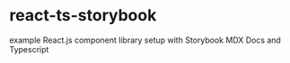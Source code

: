 # react-ts-storybook
example React.js component library setup with Storybook MDX Docs and Typescript
